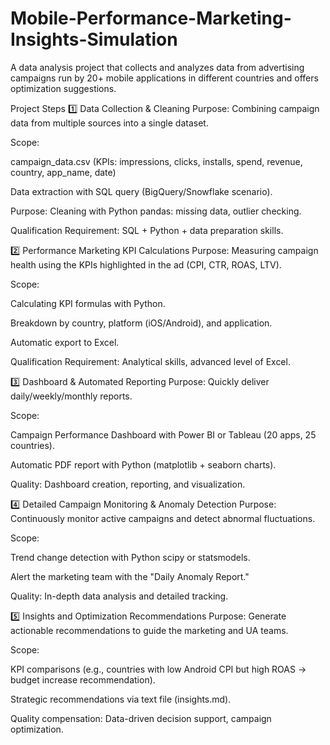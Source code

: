 # Mobile-Performance-Marketing-Insights-Simulation
A data analysis project that collects and analyzes data from advertising campaigns run by 20+ mobile applications in different countries and offers optimization suggestions.



Project Steps
1️⃣ Data Collection & Cleaning
Purpose: Combining campaign data from multiple sources into a single dataset.

Scope:

campaign_data.csv (KPIs: impressions, clicks, installs, spend, revenue, country, app_name, date)

Data extraction with SQL query (BigQuery/Snowflake scenario).

Purpose: Cleaning with Python pandas: missing data, outlier checking.

Qualification Requirement: SQL + Python + data preparation skills.

2️⃣ Performance Marketing KPI Calculations
Purpose: Measuring campaign health using the KPIs highlighted in the ad (CPI, CTR, ROAS, LTV).

Scope:

Calculating KPI formulas with Python.

Breakdown by country, platform (iOS/Android), and application.

Automatic export to Excel.

Qualification Requirement: Analytical skills, advanced level of Excel.

3️⃣ Dashboard & Automated Reporting
Purpose: Quickly deliver daily/weekly/monthly reports.

Scope:

Campaign Performance Dashboard with Power BI or Tableau (20 apps, 25 countries).

Automatic PDF report with Python (matplotlib + seaborn charts).

Quality: Dashboard creation, reporting, and visualization.

4️⃣ Detailed Campaign Monitoring & Anomaly Detection
Purpose: Continuously monitor active campaigns and detect abnormal fluctuations.

Scope:

Trend change detection with Python scipy or statsmodels.

Alert the marketing team with the "Daily Anomaly Report."

Quality: In-depth data analysis and detailed tracking.

5️⃣ Insights and Optimization Recommendations
Purpose: Generate actionable recommendations to guide the marketing and UA teams.

Scope:

KPI comparisons (e.g., countries with low Android CPI but high ROAS → budget increase recommendation).

Strategic recommendations via text file (insights.md).

Quality compensation: Data-driven decision support, campaign optimization.
